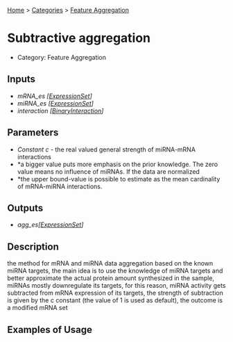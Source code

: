 
[Home](../../../index.html) > [Categories](../../index.html) > [Feature Aggregation](index.html)

# Subtractive aggregation

* Category: Feature Aggregation

## Inputs

* *mRNA_es [[ExpressionSet](../../../data_types.html#expressionset)]*
* *miRNA_es [[ExpressionSet](../../../data_types.html#expressionset)]*
* *interaction [[BinaryInteraction](../../../data_types.html#binaryinteraction)]*

## Parameters

* *Constant c* - the real valued general strength of miRNA-mRNA interactions
* *a bigger value puts more emphasis on the prior knowledge. The zero value means no influence of miRNAs. If the data are normalized
* *the upper bound-value is possible to estimate as the mean cardinality of mRNA-miRNA interactions.

## Outputs

* *agg_es[[ExpressionSet](../../../data_types.html#expressionset)]*

## Description

  the method for mRNA and miRNA data aggregation based on the known miRNA targets, the main idea is to use the knowledge of miRNA targets and better approximate the actual protein amount synthesized in the sample, miRNAs mostly downregulate its targets, for this reason, miRNA activity gets subtracted from mRNA expression of its targets, the strength of subtraction is given by the c constant (the value of 1 is used as default), the outcome is a modified mRNA set

## Examples of Usage
        